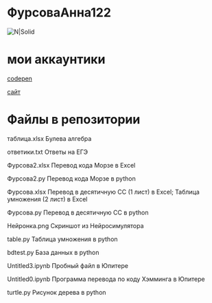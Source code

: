 # ФурсоваАнна122
![N|Solid](https://upload.wikimedia.org/wikipedia/ru/thumb/b/b6/Alvin_and_the_Chipmunks.jpg/274px-Alvin_and_the_Chipmunks.jpg)
# мои аккаунтики
[codepen](https://codepen.io/afursovaa)


[сайт](https://pasyanscom.wordpress.com/)
# Файлы в репозитории


таблица.xlsx Булева алгебра


ответики.txt Ответы на ЕГЭ


Фурсова2.xlsx  Перевод кода Морзе в Excel


Фурсова2.py  Перевод кода Морзе в python


Фурсова.xlsx Перевод в десятичную СС (1 лист) в Excel; Таблица умножения (2 лист) в Excel


Фурсова.py Перевод в десятичную СС в python


Нейронка.png Скриншот из Нейросимулятора


table.py Таблица умножения в python


bdtest.py База данных в python


Untitled3.ipynb Пробный файл в Юпитере


Untitled0.ipynb Программа перевода по коду Хэмминга в Юпитере


turtle.py Рисунок дерева в python
